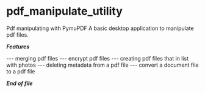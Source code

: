 # pdf_manipulate_utility
Pdf manipulating with PymuPDF
A basic desktop application to manipulate pdf files.

***Features***

--- merging pdf files
--- encrypt pdf files
--- creating pdf files that in list with photos
--- deleting metadata from a pdf file
--- convert a document file to a pdf file

***End of file***
